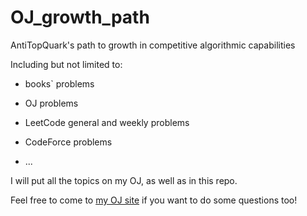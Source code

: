 # OJ_growth_path
AntiTopQuark's path to growth in competitive algorithmic capabilities

Including but not limited to:
- books` problems
- OJ problems
- LeetCode general and weekly problems
- CodeForce problems

- ...

I will put all the topics on my OJ, as well as in this repo.

Feel free to come to [my OJ site](http://oj.antitopquark.website/) if you want to do some questions too!

